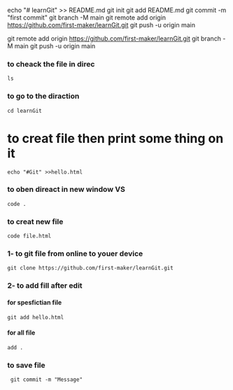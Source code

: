 echo "# learnGit" >> README.md
git init
git add README.md
git commit -m "first commit"
git branch -M main
git remote add origin https://github.com/first-maker/learnGit.git
git push -u origin main

git remote add origin https://github.com/first-maker/learnGit.git
git branch -M main
git push -u origin main

### to cheack the file in direc
```ls```


### to go to the diraction
```cd learnGit ```

# to creat file then print some thing on it 
```echo "#Git" >>hello.html``` 
### to oben direact in new window  VS
```code .```
### to creat new file 
```code file.html```
### 1- to git file from online to youer device
```git clone https://github.com/first-maker/learnGit.git```
### 2- to add fill after edit 
#### for spesfictian file
```git add hello.html```
#### for all  file
``` add . ```
### to save file 
``` git commit -m "Message"```